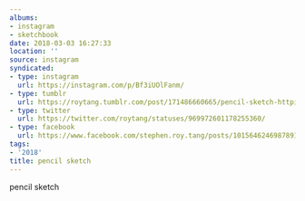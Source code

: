 ```yaml
---
albums:
- instagram
- sketchbook
date: 2018-03-03 16:27:33
location: ''
source: instagram
syndicated:
- type: instagram
  url: https://instagram.com/p/Bf3iUOlFanm/
- type: tumblr
  url: https://roytang.tumblr.com/post/171486660665/pencil-sketch-httpifttt2fmqlou
- type: twitter
  url: https://twitter.com/roytang/statuses/969972601178255360/
- type: facebook
  url: https://www.facebook.com/stephen.roy.tang/posts/10156462469878912:0
tags:
- '2018'
title: pencil sketch
---
```


pencil sketch